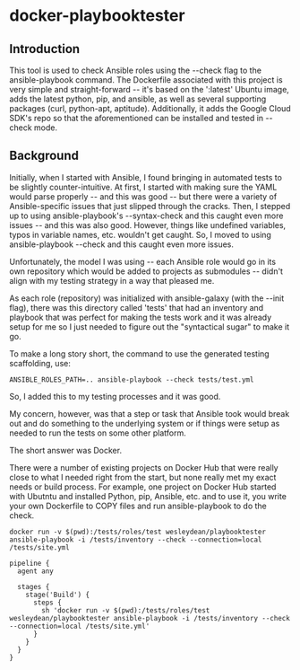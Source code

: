 # docker-playbooktester
## Introduction
This tool is used to check Ansible roles using the --check flag to the ansible-playbook command.  The Dockerfile associated with this project is very simple and straight-forward -- it's based on the ':latest' Ubuntu image, adds the latest python, pip, and ansible, as well as several supporting packages (curl, python-apt, aptitude).  Additionally, it adds the Google Cloud SDK's repo so that the aforementioned can be installed and tested in --check mode.

## Background
Initially, when I started with Ansible, I found bringing in automated tests to be slightly counter-intuitive.  At first, I started with making sure the YAML would parse properly -- and this was good -- but there were a variety of Ansible-specific issues that just slipped through the cracks.  Then, I stepped up to using ansible-playbook's --syntax-check and this caught even more issues -- and this was also good.  However, things like undefined variables, typos in variable names, etc. wouldn't get caught.  So, I moved to using ansible-playbook --check and this caught even more issues.

Unfortunately, the model I was using -- each Ansible role would go in its own repository which would be added to projects as submodules -- didn't align with my testing strategy in a way that pleased me.

As each role (repository) was initialized with ansible-galaxy (with the --init flag), there was this directory called 'tests' that had an inventory and playbook that was perfect for making the tests work and it was already setup for me so I just needed to figure out the "syntactical sugar" to make it go.

To make a long story short, the command to use the generated testing scaffolding, use:

```shell
ANSIBLE_ROLES_PATH=.. ansible-playbook --check tests/test.yml
```

So, I added this to my testing processes and it was good.

My concern, however, was that a step or task that Ansible took would break out and do something to the underlying system or if things were setup as needed to run the tests on some other platform.

The short answer was Docker.

There were a number of existing projects on Docker Hub that were really close to what I needed right from the start, but none really met my exact needs or build process.  For example, one project on Docker Hub started with Ubutntu and installed Python, pip, Ansible, etc. and to use it, you write your own Dockerfile to COPY files and run ansible-playbook to do the check.



```shell
docker run -v $(pwd):/tests/roles/test wesleydean/playbooktester ansible-playbook -i /tests/inventory --check --connection=local /tests/site.yml
```



```Jenkinsfile
pipeline {
  agent any

  stages {
    stage('Build') {
      steps {
        sh 'docker run -v $(pwd):/tests/roles/test wesleydean/playbooktester ansible-playbook -i /tests/inventory --check --connection=local /tests/site.yml'
      }
    }
  }
}
```

